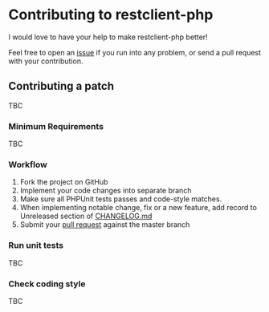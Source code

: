 # Contributing to restclient-php

I would love to have your help to make restclient-php better!

Feel free to open an [issue](https://github.com/g7mzr/restclient-php/issues) if you run into any problem, or
send a pull request with your contribution.

## Contributing a patch
TBC

### Minimum Requirements
TBC

### Workflow
1. Fork the project on GitHub
2. Implement your code changes into separate branch
3. Make sure all PHPUnit tests passes and code-style matches.
4. When implementing notable change, fix or a new feature, add record to Unreleased section of [CHANGELOG.md](CHANGELOG.md)
5. Submit your [pull request](https://github.com/g7mzr/restclient-php/pulls) against the master branch

### Run unit tests
TBC

### Check coding style
TBC
